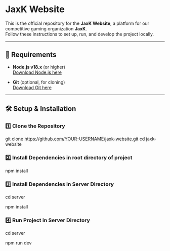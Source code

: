 # JaxK Website

This is the official repository for the **JaxK Website**, a platform for our competitive gaming organization **JaxK**.  
Follow these instructions to set up, run, and develop the project locally.

---

## 🚀 Requirements

- **Node.js v18.x** (or higher)  
[Download Node.js here](https://nodejs.org/)

- **Git** (optional, for cloning)  
[Download Git here](https://git-scm.com/)

---

## 🛠️ Setup & Installation

### 1️⃣ Clone the Repository

git clone https://github.com/YOUR-USERNAME/jaxk-website.git
cd jaxk-website

### 2️⃣ Install Dependencies in root directory of project

npm install

### 3️⃣ Install Dependencies in Server Directory 

cd server

npm install

### 4️⃣ Run Project in Server Directory

cd server

npm run dev



